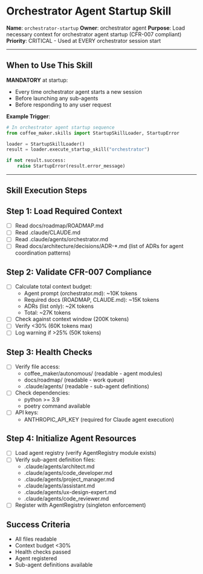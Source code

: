 # Orchestrator Agent Startup Skill

**Name**: `orchestrator-startup`
**Owner**: orchestrator agent
**Purpose**: Load necessary context for orchestrator agent startup (CFR-007 compliant)
**Priority**: CRITICAL - Used at EVERY orchestrator session start

---

## When to Use This Skill

**MANDATORY** at startup:
- Every time orchestrator agent starts a new session
- Before launching any sub-agents
- Before responding to any user request

**Example Trigger**:
```python
# In orchestrator agent startup sequence
from coffee_maker.skills import StartupSkillLoader, StartupError

loader = StartupSkillLoader()
result = loader.execute_startup_skill("orchestrator")

if not result.success:
    raise StartupError(result.error_message)
```

---

## Skill Execution Steps

## Step 1: Load Required Context

- [ ] Read docs/roadmap/ROADMAP.md
- [ ] Read .claude/CLAUDE.md
- [ ] Read .claude/agents/orchestrator.md
- [ ] Read docs/architecture/decisions/ADR-*.md (list of ADRs for agent coordination patterns)

## Step 2: Validate CFR-007 Compliance

- [ ] Calculate total context budget:
  - Agent prompt (orchestrator.md): ~10K tokens
  - Required docs (ROADMAP, CLAUDE.md): ~15K tokens
  - ADRs (list only): ~2K tokens
  - Total: ~27K tokens
- [ ] Check against context window (200K tokens)
- [ ] Verify <30% (60K tokens max)
- [ ] Log warning if >25% (50K tokens)

## Step 3: Health Checks

- [ ] Verify file access:
  - coffee_maker/autonomous/ (readable - agent modules)
  - docs/roadmap/ (readable - work queue)
  - .claude/agents/ (readable - sub-agent definitions)
- [ ] Check dependencies:
  - python >= 3.9
  - poetry command available
- [ ] API keys:
  - ANTHROPIC_API_KEY (required for Claude agent execution)

## Step 4: Initialize Agent Resources

- [ ] Load agent registry (verify AgentRegistry module exists)
- [ ] Verify sub-agent definition files:
  - .claude/agents/architect.md
  - .claude/agents/code_developer.md
  - .claude/agents/project_manager.md
  - .claude/agents/assistant.md
  - .claude/agents/ux-design-expert.md
  - .claude/agents/code_reviewer.md
- [ ] Register with AgentRegistry (singleton enforcement)

## Success Criteria

- All files readable
- Context budget <30%
- Health checks passed
- Agent registered
- Sub-agent definitions available
